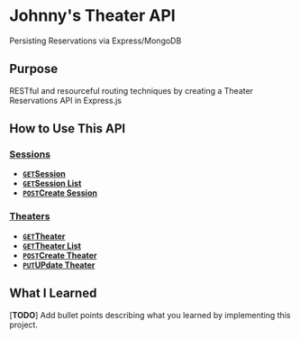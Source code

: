 # Johnny's Theater API
Persisting Reservations via Express/MongoDB

## Purpose

RESTful and resourceful routing techniques by creating a Theater Reservations API in Express.js

## How to Use This API

### [Sessions][]
- **[<code>GET</code>Session](API%20Documentation/sessions/GET_id.md)**
- **[<code>GET</code>Session List](API%20Documentation/sessions/GET_list.md)**
- **[<code>POST</code>Create Session](API%20Documentation/sessions/POST_create.md)**

### [Theaters][]
- **[<code>GET</code>Theater](API%20Documentation/theaters/GET_id.md)**
- **[<code>GET</code>Theater List](API%20Documentation/theaters/GET_list.md)**
- **[<code>POST</code>Create Theater](API%20Documentation/theaters/POST_create.md)**
- **[<code>PUT</code>UPdate Theater](API%20Documentation/theaters/PUT_update_id.md)**

## What I Learned

[**TODO**] Add bullet points describing what you learned by implementing this project.


[Theaters]: /API%20Documentation/theaters/README.md
[Sessions]: /API%20Documentation/sessions/README.md
